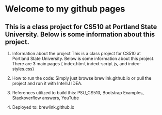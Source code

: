# Welcome to my github pages


##    This is a class project for CS510 at Portland State University. Below is some information about this project. 

1.	Information about the project
    This is a class project for CS510 at Portland State University. Below is some information about this project. There are 3 main pages { index.html, indext-script.js, and index-styles.css}

2.  How to run the code: 
        Simply just browse brewlink.github.io or pull the project and run it with IntelliJ IDEA. 
3.	References utilized to build this: PSU_CS510, Bootstrap Examples, Stackoverflow answers, YouTube
4.	Deployed to: brewlink.github.io




